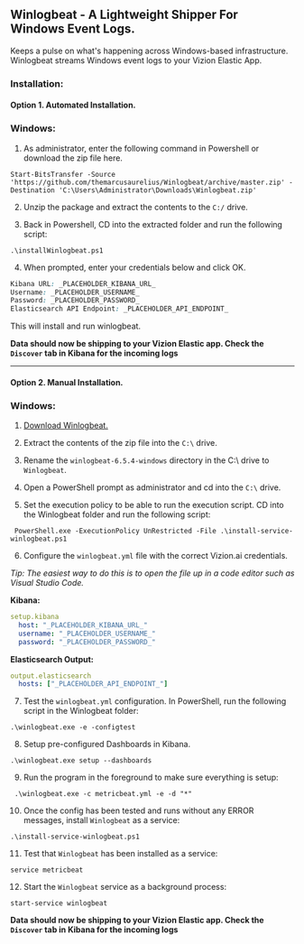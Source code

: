 ## Winlogbeat - A Lightweight Shipper For Windows Event Logs.

Keeps a pulse on what's happening across Windows-based infrastructure. Winlogbeat streams Windows event logs to your Vizion Elastic App.

### Installation:

#### <b>Option 1.</b> Automated Installation.

### Windows:

1. As administrator, enter the following command in Powershell or download the zip file here.

```
Start-BitsTransfer -Source 'https://github.com/themarcusaurelius/Winlogbeat/archive/master.zip' -Destination 'C:\Users\Administrator\Downloads\Winlogbeat.zip'
```

2. Unzip the package and extract the contents to the `C:/` drive.

3. Back in Powershell, CD into the extracted folder and run the following script:

```
.\installWinlogbeat.ps1
```

4. When prompted, enter your credentials below and click OK.

```css
Kibana URL: _PLACEHOLDER_KIBANA_URL_
Username: _PLACEHOLDER_USERNAME_
Password: _PLACEHOLDER_PASSWORD_
Elasticsearch API Endpoint: _PLACEHOLDER_API_ENDPOINT_
```

This will install and run winlogbeat.

**Data should now be shipping to your Vizion Elastic app. Check the ```Discover``` tab in Kibana for the incoming logs**

<hr>

#### <b>Option 2.</b> Manual Installation.

### Windows:

1. [Download Winlogbeat.](https://artifacts.elastic.co/downloads/beats/winlogbeat/winlogbeat-oss-6.5.4-windows-x86_64.zip)

2. Extract the contents of the zip file into the ```C:\``` drive.

3.  Rename the ```winlogbeat-6.5.4-windows``` directory in the C:\ drive to ```Winlogbeat```.

4. Open a PowerShell prompt as administrator and cd into the ```C:\``` drive.

5. Set the execution policy to be able to run the execution script. CD into the Winlogbeat folder and run the following script:

```
 PowerShell.exe -ExecutionPolicy UnRestricted -File .\install-service-winlogbeat.ps1
```

6. Configure the ```winlogbeat.yml``` file with the correct Vizion.ai credentials.

<i>Tip: The easiest way to do this is to open the file up in a code editor such as Visual Studio Code.</i>

<b>Kibana:</b>

```yaml
setup.kibana
  host: "_PLACEHOLDER_KIBANA_URL_"
  username: "_PLACEHOLDER_USERNAME_"
  password: "_PLACEHOLDER_PASSWORD_"
```

<b>Elasticsearch Output:</b>

```yaml
output.elasticsearch
  hosts: ["_PLACEHOLDER_API_ENDPOINT_"]
```

7. Test the ```winlogbeat.yml``` configuration. In PowerShell, run the following script in the Winlogbeat folder:

```
.\winlogbeat.exe -e -configtest
```

8. Setup pre-configured Dashboards in Kibana.

```
.\winlogbeat.exe setup --dashboards
```

9. Run the program in the foreground to make sure everything is setup:

```
 .\winlogbeat.exe -c metricbeat.yml -e -d "*"
```

10. Once the config has been tested and runs without any ERROR messages, install ```Winlogbeat``` as a service:

```
.\install-service-winlogbeat.ps1
```

11. Test that ```Winlogbeat``` has been installed as a service:

```
service metricbeat
```

12.  Start the ```Winlogbeat``` service as a background process: 

```
start-service winlogbeat
```

**Data should now be shipping to your Vizion Elastic app. Check the ```Discover``` tab in Kibana for the incoming logs**

